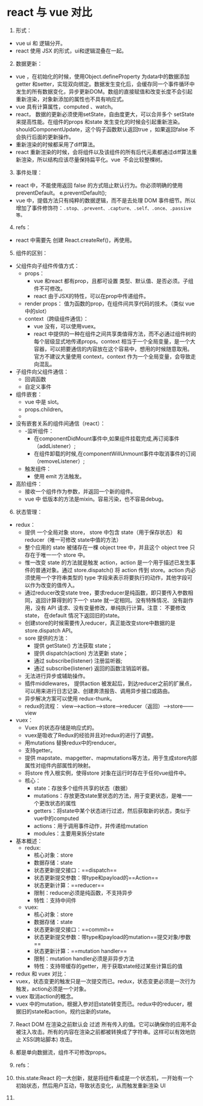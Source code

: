 # react 与 vue 对比

1. 形式：
- vue ui 和 逻辑分开。
- react 使用 JSX 的形式，ui和逻辑混叠在一起。
2. 数据更新：
- vue ，在初始化的时候，使用Object.defineProperty 为data中的数据添加getter 和setter，实现双向绑定。数据发生变化后，会缓存同一个事件循环中发生的所有数据变化，异步更新DOM。数组的直接赋值和改变长度不会引起重新渲染，对象新添加的属性也不具有响应式。
- vue 具有计算属性，computed 、watch。
- react， 数据的更新必须使用setState，自由度更大，可以合并多个 setState来提高性能。在组件的props 和state 发生变化的时候会引起重新渲染。shouldComponentUpdate，这个钩子函数默认返回true ，如果返回false 不会执行后面的更新操作。
- 重新渲染的时候都采用了diff算法。
- react 重新渲染的时候，会将组件以及该组件的所有后代元素都通过diff算法重新渲染，所以结构应该尽量保持扁平化。vue  不会比较整棵树。
3. 事件处理：
- react 中，不能使用返回 false 的方式阻止默认行为。你必须明确的使用 preventDefault。 e.preventDefault();
- vue 中，提倡方法只有纯粹的数据逻辑，而不是去处理 DOM 事件细节。所以增加了事件修饰符：`.stop、.prevent、.capture、.self、.once、.passive 等。`
4. refs：
- react 中需要先 创建 React.createRef()，再使用。
5. 组件的区别：
- 父组件向子组件传值方式：
  - props：
    - vue 和react 都有prop，且都可设置 类型、默认值、是否必须。子组件不可修改。
    - react 由于JSX的特性，可以在prop中传递组件。
  - render props： 值为函数的prop，在组件间共享代码的技术。（类似 vue中的slot）
  - context（跨级组件通信）：
    - vue 没有，可以使用vuex。
    - react 中提供的一种在组件之间共享类值得方法，而不必通过组件树的每个层级显式地传递props。context 相当于一个全局变量，是一个大容器，可以把要通信的内容放在这个容易中，想用的时候随意取用。官方不建议大量使用 context，context 作为一个全局变量，会导致走向混乱。
- 子组件向父组件通信：
  - 回调函数
  - 自定义事件
- 组件嵌套：
  - vue 中是 slot。
  - props.children。
  - <br />
- 没有嵌套关系的组件间通信（react）：
  - -监听组件：
    - 在componentDidMount事件中,如果组件挂载完成,再订阅事件（addListener）;
    - 在组件卸载的时候,在componentWillUnmount事件中取消事件的订阅（removeListener）;
  - 触发组件：
    - 使用 emit 方法触发。
- 高阶组件：
  - 接收一个组件作为参数，并返回一个新的组件。
  - vue 中 低版本的方法是mixin。容易污染，也不容易debug。
6. 状态管理：
- redux：
  - 提供 一个全局对象 store， store 中包含 state（用于保存状态） 和 reducer（唯一可修改 state中值的方法）
  - 整个应用的 state 被储存在一棵 object tree 中，并且这个 object tree 只存在于唯一一个 store 中。
  - 惟一改变 state 的方法就是触发 action，action 是一个用于描述已发生事件的普通对象。通过 store.dispatch() 将 action 传到 store。action 内必须使用一个字符串类型的 type 字段来表示将要执行的动作，其他字段可以作为改变的值传入。
  - 通过reducer改变state tree，要求reducer是纯函数，即只要传入参数相同，返回计算得到的下一个 state 就一定相同。没有特殊情况、没有副作用，没有 API 请求、没有变量修改，单纯执行计算。注意： 不要修改 state， 在default 情况下返回旧的state。
  - 创建store的时候需要传入reducer，真正能改变store中数据的是store.dispatch API。
  - sore 提供的方法：
    - 提供 getState() 方法获取 state；
    - 提供 dispatch(action) 方法更新 state；
    - 通过 subscribe(listener) 注册监听器;
    - 通过 subscribe(listener) 返回的函数注销监听器。
  - 无法进行异步或辅助操作。
  - 插件middlewares， 提供action 被发起后，到达reducer之前的扩展点，可以用来进行日志记录、创建奔溃报告、调用异步接口或路由。
  - 异步解决方案可以使用 redux-thunk。
  - redux的流程： view——>action——>store——>reducer（返回）——>store——view
- vuex：
  - Vuex 的状态存储是响应式的。
  - vuex是吸收了Redux的经验并且对redux的进行了调整。
  - 用mutations 替换redux中的renducer。
  - 支持getter。
  - 提供 mapstate、mapgetter、mapmutations等方法，用于生成store内部属性对组件内部属性的映射。
  - 将store 传入根实例，使得store 对象在运行时存在于任何vue组件中。
  - 核心：
    - state：存放多个组件共享的状态（数据）
    - mutations：存放更改state里状态的方法，用于变更状态，是唯一一个更改状态的属性
    - getters：将state中某个状态进行过滤，然后获取新的状态，类似于vue中的computed
    - actions：用于调用事件动作，并传递给mutation
    - modules：主要用来拆分state
- 基本概述：
  - redux:
    - 核心对象：store
    - 数据存储：state
    - 状态更新提交接口：==dispatch==
    - 状态更新提交参数：带type和payload的==Action==
    - 状态更新计算：==reducer==
    - 限制：reducer必须是纯函数，不支持异步
    - 特性：支持中间件
  - vuex:
    - 核心对象：store
    - 数据存储：state
    - 状态更新提交接口：==commit==
    - 状态更新提交参数：带type和payload的mutation==提交对象/参数==
    - 状态更新计算：==mutation handler==
    - 限制：mutation handler必须是非异步方法
    - 特性：支持带缓存的getter，用于获取state经过某些计算后的值
 - redux 和 vuex 对比：
  - vuex，状态变更的触发只是一次提交而已。redux，状态变更必须是一次行为触发，action必须是一个对象。
  - vuex 取消action的概念。
  - vuex 中的mutation，根据入参对旧state转变而已。redux中的reducer，根据旧的state和action，规约出新的state。
7. React DOM 在渲染之前默认会 过滤 所有传入的值。它可以确保你的应用不会被注入攻击。所有的内容在渲染之前都被转换成了字符串。这样可以有效地防止 XSS(跨站脚本) 攻击。
8. 都是单向数据流，组件不可修改props。
9. refs：


1. this.state:React 的一大创新，就是将组件看成是一个状态机，一开始有一个初始状态，然后用户互动，导致状态变化，从而触发重新渲染 UI 
1. <br />
